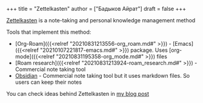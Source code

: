 +++
title = "Zettelkasten"
author = ["Бадыков Айрат"]
draft = false
+++

[Zettelkasten](https://en.wikipedia.org/wiki/Zettelkasten) is a note-taking and personal knowledge management method

Tools that implement this method:

-   [Org-Roam]({{<relref "20210831213556-org_roam.md#" >}}) - [Emacs]({{<relref "20210107221817-emacs.md#" >}}) package. Uses [org-mode]({{<relref "20210831195358-org_mode.md#" >}}) files
-   [Roam research]({{<relref "20210831213924-roam_research.md#" >}}) - Commercial note taking tool
-   [Obsidian](https://obsidian.md/) - Commercial note taking tool but it uses markdown files. So users can keep their notes

You can check ideas behind Zettelkasten in [my blog post](https://www.badykov.com/common/2021/03/28/org-roam/)
